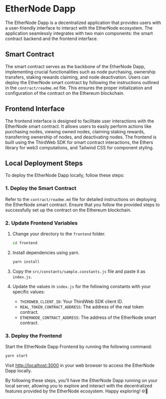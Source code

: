 # EtherNode Dapp

The EtherNode Dapp is a decentralized application that provides users with a user-friendly interface to interact with the EtherNode ecosystem. The application seamlessly integrates with two main components: the smart contract backend and the frontend interface.

## Smart Contract

The smart contract serves as the backbone of the EtherNode Dapp, implementing crucial functionalities such as node purchasing, ownership transfers, staking rewards claiming, and node deactivation. Users can deploy the EtherNode smart contract by following the instructions outlined in the `contract/readme.md` file. This ensures the proper initialization and configuration of the contract on the Ethereum blockchain.

## Frontend Interface

The frontend interface is designed to facilitate user interactions with the EtherNode smart contract. It allows users to easily perform actions like purchasing nodes, viewing owned nodes, claiming staking rewards, transferring ownership of nodes, and deactivating nodes. The frontend is built using the ThirdWeb SDK for smart contract interactions, the Ethers library for web3 computations, and Tailwind CSS for component styling.

## Local Deployment Steps

To deploy the EtherNode Dapp locally, follow these steps:

### 1. Deploy the Smart Contract

Refer to the `contract/readme.md` file for detailed instructions on deploying the EtherNode smart contract. Ensure that you follow the provided steps to successfully set up the contract on the Ethereum blockchain.

### 2. Update Frontend Variables

1. Change your directory to the `frontend` folder.

   ```bash
   cd frontend
   ```

2. Install dependencies using yarn.

   ```bash
   yarn install
   ```

3. Copy the `src/constants/sample.constants.js` file and paste it as `index.js`.

4. Update the values in `index.js` for the following constants with your specific values:
   - `THIRDWEB_CLIENT_ID`: Your ThirdWeb SDK client ID.
   - `REAL_TOKEN_CONTRACT_ADDRESS`: The address of the real token contract.
   - `ETHERNODE_CONTRACT_ADDRESS`: The address of the EtherNode smart contract.

### 3. Deploy the Frontend

Start the EtherNode Dapp Frontend by running the following command:

```bash
yarn start
```

Visit [http://localhost:3000](http://localhost:3000) in your web browser to access the EtherNode Dapp locally.

By following these steps, you'll have the EtherNode Dapp running on your local server, allowing you to explore and interact with the decentralized features provided by the EtherNode ecosystem. Happy exploring! 🌐🚀
